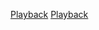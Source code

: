 [Playback](Category:Protoflux{{#translation:}} "wikilink")
[Playback](Category:NodeMenu{{#translation:}} "wikilink")